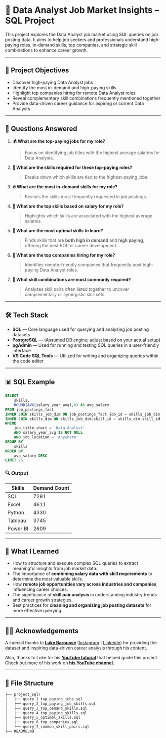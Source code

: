 # 🌊 Data Analyst Job Market Insights – SQL Project

This project explores the Data Analyst job market using SQL queries on job posting data. It aims to help job seekers and professionals understand high-paying roles, in-demand skills, top companies, and strategic skill combinations to enhance career growth.

---

## 🚀 Project Objectives

- Discover high-paying Data Analyst jobs
- Identify the most in-demand and high-paying skills
- Highlight top companies hiring for remote Data Analyst roles
- Reveal complementary skill combinations frequently mentioned together
- Provide data-driven career guidance for aspiring or current Data Analysts

---

## 📌 Questions Answered

1. **💰 What are the top-paying jobs for my role?**

   > Focus on identifying job titles with the highest average salaries for Data Analysts.

2. **🧠 What are the skills required for these top-paying roles?**

   > Breaks down which skills are tied to the highest-paying jobs.

3. **🔥 What are the most in-demand skills for my role?**

   > Reveals the skills most frequently requested in job postings.

4. **💸 What are the top skills based on salary for my role?**

   > Highlights which skills are associated with the highest average salaries.

5. **🌟 What are the most optimal skills to learn?**

   > Finds skills that are **both high in demand** and **high paying**, offering the best ROI for career development.

6. **🏢 What are the top companies hiring for my role?**

   > Identifies remote-friendly companies that frequently post high-paying Data Analyst roles.

7. **🤝 What skill combinations are most commonly required?**
   > Analyzes skill pairs often listed together to uncover complementary or synergistic skill sets.

---

## 🛠️ Tech Stack

- **SQL** — Core language used for querying and analyzing job posting datasets
- **PostgreSQL** — (Assumed DB engine; adjust based on your actual setup)
- **pgAdmin** — Used for running and testing SQL queries in a user-friendly interface
- **VS Code SQL Tools** — Utilized for writing and organizing queries within the code editor

---

## 📊 SQL Example

```sql
SELECT
    skills,
    ROUND(AVG(salary_year_avg),0) AS avg_salary
FROM job_postings_fact
INNER JOIN skills_job_dim ON job_postings_fact.job_id = skills_job_dim.job_id
INNER JOIN skills_dim ON skills_job_dim.skill_id = skills_dim.skill_id
WHERE
    job_title_short = 'Data Analyst'
    AND salary_year_avg IS NOT NULL
    AND job_location = 'Anywhere'
GROUP BY
    skills
ORDER BY
    avg_salary DESC
LIMIT 25;
```

### 🔍 Output

| Skills   | Demand Count |
| -------- | ------------ |
| SQL      | 7291         |
| Excel    | 4611         |
| Python   | 4330         |
| Tableau  | 3745         |
| Power BI | 2609         |

---

## 👤 What I Learned

- How to structure and execute complex SQL queries to extract meaningful insights from job market data.
- The importance of **combining salary data with skill requirements** to determine the most valuable skills.
- How **remote job opportunities vary across industries and companies**, influencing career choices.
- The significance of **skill pair analysis** in understanding industry trends and career growth strategies.
- Best practices for **cleaning and organizing job posting datasets** for more effective querying.

---

## 💂🏼 Acknowledgements

A special thanks to **[Luke Barousse](https://x.com/LukeBarousse)** ([Instagram](https://www.instagram.com/lukebarousse/) | [LinkedIn](https://www.linkedin.com/in/luke-b/)) for providing the dataset and inspiring data-driven career analysis through his content.

Also, thanks to Luke for his **[YouTube tutorial](https://youtu.be/7mz73uXD9DA?si=Gcq5ThUnEyg1H9R0)** that helped guide this project. Check out more of his work on **[his YouTube channel](https://www.youtube.com/@LukeBarousse).**

---

## 👤 File Structure

```bash
├── project_sql/
│   ├── query_1_top_paying_jobs.sql
│   ├── query_2_top_paying_job_skills.sql
│   ├── query_3_top_demand_skills.sql
│   ├── query_4_top_paying_skills.sql
│   ├── query_5_optimal_skills.sql
│   ├── query_6_top_companies.sql
│   └── query_7_common_skill_pairs.sql
├── README.md
```
